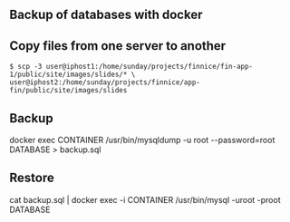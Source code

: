 ## Backup of databases with docker

## Copy files from one server to another
`$ scp -3 user@iphost1:/home/sunday/projects/finnice/fin-app-1/public/site/images/slides/* \ 
user@iphost2:/home/sunday/projects/finnice/app-fin/public/site/images/slides`

## Backup
docker exec CONTAINER /usr/bin/mysqldump -u root --password=root DATABASE > backup.sql

## Restore
cat backup.sql | docker exec -i CONTAINER /usr/bin/mysql -uroot -proot DATABASE